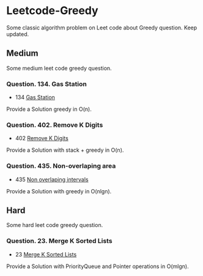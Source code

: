 # Leetcode-Greedy
Some classic algorithm problem on Leet code about Greedy question. Keep updated.

## Medium

Some medium leet code greedy question.

### Question. 134. Gas Station

- 134 [Gas Station](https://leetcode.cn/problems/gas-station/)

Provide a Solution greedy in O(n).

### Question. 402. Remove K Digits

- 402 [Remove K Digits](https://leetcode.cn/problems/remove-k-digits/)

Provide a Solution with stack + greedy in O(n).

### Question. 435. Non-overlaping area

- 435 [Non overlaping intervals](https://leetcode.cn/problems/non-overlapping-intervals/)

Provide a Solution with greedy in O(nlgn).

## Hard

Some hard leet code greedy question.

### Question. 23. Merge K Sorted Lists

- 23 [Merge K Sorted Lists](https://leetcode.cn/problems/merge-k-sorted-lists/)

Provide a Solution with PriorityQueue and Pointer operations in O(mlgn).